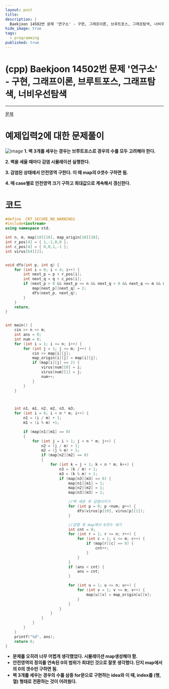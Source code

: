```yaml
---
layout: post
title: 
description: |
  Baekjoon 14502번 문제 '연구소' - 구현, 그래프이론, 브루트포스, 그래프탐색, 너비우선탐색
hide_image: true
tags:
  - programming
published: true
---
```


# (cpp) Baekjoon 14502번 문제 '연구소' - 구현, 그래프이론, 브루트포스, 그래프탐색, 너비우선탐색
* * *
[문제](https://www.acmicpc.net/problem/14502)   
   
# 예제입력2에 대한 문제풀이
![image](https://user-images.githubusercontent.com/69246778/219909141-75625566-7ecf-4700-bf67-8dfead06fc3f.png)
**1. 벽 3개를 세우는 경우는 브루트포스로 경우의 수를 모두 고려해야 한다.**   
   
**2. 벽을 세울 때마다 감염 시뮬레이션 실행한다.**   
   
**3. 감염된 상태에서 안전영역 구한다. 이 때 map의 0갯수 구하면 됨.**   
   
**4. 매 case별로 안전영역 크기 구하고 최대값으로 계속해서 갱신한다.**   
   

# 코드
```cpp
#define _CRT_SECURE_NO_WARNINGS
#include<iostream>
using namespace std;

int n, m, map[10][10], map_origin[10][10];
int r_pos[4] = { 1,-1,0,0 };
int c_pos[4] = { 0,0,1,-1 };
int virus[64][2];


void dfs(int p, int q) {
	for (int i = 0; i < 4; i++) {
		int next_p = p + r_pos[i];
		int next_q = q + c_pos[i];
		if (next_p > 0 && next_p <= n && next_q > 0 && next_q <= m && map[next_p][next_q] == 0) {
			map[next_p][next_q] = 2;
			dfs(next_p, next_q);
		}
	}
	return;
}


int main() {
	cin >> n >> m;
	int ans = 0;
	int num = 0;
	for (int i = 1; i <= n; i++) {
		for (int j = 1; j <= m; j++) {
			cin >> map[i][j];
			map_origin[i][j] = map[i][j];
			if (map[i][j] == 2) {
				virus[num][0] = i;
				virus[num][1] = j;
				num++;
			}
		}
	}



	int n1, m1, n2, m2, n3, m3;
	for (int i = 0; i < n * m; i++) {
		n1 = (i / m) + 1;
		m1 = (i % m) +1;

		if (map[n1][m1] == 0)
		{
			for (int j = i + 1; j < n * m; j++) {
				n2 = (j / m) + 1;
				m2 = (j % m) + 1;
				if (map[n2][m2] == 0)
				{
					for (int k = j + 1; k < n * m; k++) {
						n3 = (k / m) + 1;
						m3 = (k % m) + 1;
						if (map[n3][m3] == 0) {
							map[n1][m1] = 1;
							map[n2][m2] = 1;
							map[n3][m3] = 1;

							//벽 세운 후 감염시키기
							for (int p = 0; p <num; p++) {
								dfs(virus[p][0], virus[p][1]);
							}

							//감염 후 map에서 0갯수 세기
							int cnt = 0;
							for (int r = 1; r <= n; r++) {
								for (int c = 1; c <= m; c++) {
									if (map[r][c] == 0) {
										cnt++;
									}
								}
							}
							if (ans < cnt) {
								ans = cnt;
							}

							for (int u = 1; u <= n; u++) {
								for (int v = 1; v <= m; v++) {
									map[u][v] = map_origin[u][v];
								}
							}
						}
					}
				}
			}
		}
	}
	printf("%d", ans);
	return 0;
}
```   

* **문제를 오히려 너무 어렵게 생각했었다. 시뮬레이션 map생성해야 함.**
* **안전영역의 정의를 연속된 0의 범위가 최대인 것으로 잘못 생각했다. 단지 map에서의 0의 갯수만 구하면 됨.**
* **벽 3개를 세우는 경우의 수를 삼중 for문으로 구현하는 idea와 이 때, index를 (행,열) 형태로 전환하는 것이 어려웠다.**
